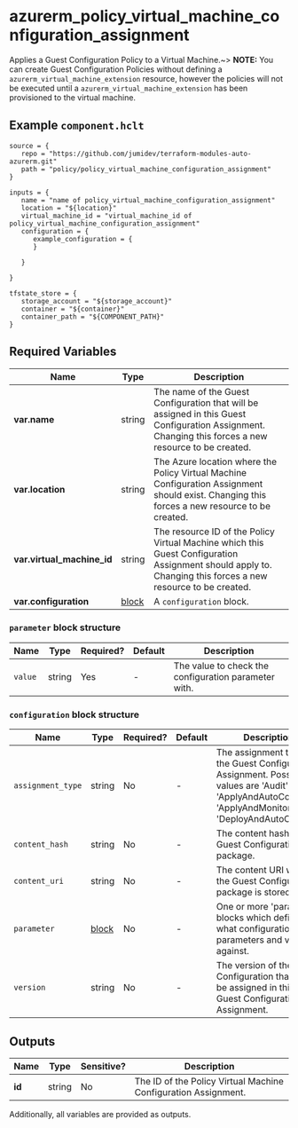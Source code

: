 # azurerm_policy_virtual_machine_configuration_assignment

Applies a Guest Configuration Policy to a Virtual Machine.~> **NOTE:** You can create Guest Configuration Policies without defining a `azurerm_virtual_machine_extension` resource, however the policies will not be executed until a `azurerm_virtual_machine_extension` has been provisioned to the virtual machine.

## Example `component.hclt`

```hcl
source = {
   repo = "https://github.com/jumidev/terraform-modules-auto-azurerm.git" 
   path = "policy/policy_virtual_machine_configuration_assignment" 
}

inputs = {
   name = "name of policy_virtual_machine_configuration_assignment" 
   location = "${location}" 
   virtual_machine_id = "virtual_machine_id of policy_virtual_machine_configuration_assignment" 
   configuration = {
      example_configuration = {
      }
  
   }
 
}

tfstate_store = {
   storage_account = "${storage_account}" 
   container = "${container}" 
   container_path = "${COMPONENT_PATH}" 
}

```

## Required Variables

| Name | Type |  Description |
| ---- | --------- |  ----------- |
| **var.name** | string |  The name of the Guest Configuration that will be assigned in this Guest Configuration Assignment. Changing this forces a new resource to be created. | 
| **var.location** | string |  The Azure location where the Policy Virtual Machine Configuration Assignment should exist. Changing this forces a new resource to be created. | 
| **var.virtual_machine_id** | string |  The resource ID of the Policy Virtual Machine which this Guest Configuration Assignment should apply to. Changing this forces a new resource to be created. | 
| **var.configuration** | [block](#configuration-block-structure) |  A `configuration` block. | 

### `parameter` block structure

| Name | Type | Required? | Default | Description |
| ---- | ---- | --------- | ------- | ----------- |
| `value` | string | Yes | - | The value to check the configuration parameter with. |

### `configuration` block structure

| Name | Type | Required? | Default | Description |
| ---- | ---- | --------- | ------- | ----------- |
| `assignment_type` | string | No | - | The assignment type for the Guest Configuration Assignment. Possible values are 'Audit', 'ApplyAndAutoCorrect', 'ApplyAndMonitor' and 'DeployAndAutoCorrect'. |
| `content_hash` | string | No | - | The content hash for the Guest Configuration package. |
| `content_uri` | string | No | - | The content URI where the Guest Configuration package is stored. |
| `parameter` | [block](#configuration-block-structure) | No | - | One or more 'parameter' blocks which define what configuration parameters and values against. |
| `version` | string | No | - | The version of the Guest Configuration that will be assigned in this Guest Configuration Assignment. |



## Outputs

| Name | Type | Sensitive? | Description |
| ---- | ---- | --------- | --------- |
| **id** | string | No  | The ID of the Policy Virtual Machine Configuration Assignment. | 

Additionally, all variables are provided as outputs.
